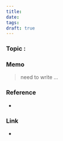 ```yaml
---
title: 
date: 
tags: 
draft: true
---
```


### Topic : 



### Memo
> need to write ...

### Reference
- 

### Link
- 
